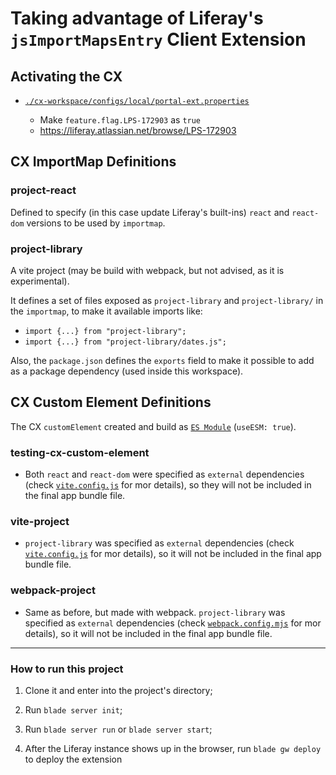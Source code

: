# Taking advantage of Liferay's `jsImportMapsEntry` Client Extension

## Activating the CX

- [`./cx-workspace/configs/local/portal-ext.properties`](./cx-workspace/configs/local/portal-ext.properties)

  - Make `feature.flag.LPS-172903` as `true`
  - https://liferay.atlassian.net/browse/LPS-172903

## CX ImportMap Definitions

### project-react

Defined to specify (in this case update Liferay's built-ins) `react` and `react-dom` versions to be used by `importmap`.

### project-library

A vite project (may be build with webpack, but not advised, as it is experimental).

It defines a set of files exposed as `project-library` and `project-library/` in the `importmap`, to make it available imports like:

- `import {...} from "project-library";`
- `import {...} from "project-library/dates.js";`

Also, the `package.json` defines the `exports` field to make it possible to add as a package dependency (used inside this workspace).

## CX Custom Element Definitions

The CX `customElement` created and build as [`ES Module`](https://developer.mozilla.org/en-US/docs/Web/JavaScript/Guide/Modules) (`useESM: true`).

### testing-cx-custom-element

- Both `react` and `react-dom` were specified as `external` dependencies (check [`vite.config.js`](./client-extensions/testing-cx-custom-element/vite.config.js) for mor details), so they will not be included in the final app bundle file.

### vite-project

- `project-library` was specified as `external` dependencies (check [`vite.config.js`](./client-extensions/vite-project/vite.config.js) for mor details), so it will not be included in the final app bundle file.

### webpack-project

- Same as before, but made with webpack. `project-library` was specified as `external` dependencies (check [`webpack.config.mjs`](./client-extensions/webpack-project/webpack.config.mjs) for mor details), so it will not be included in the final app bundle file.

---

### How to run this project

1. Clone it and enter into the project's directory;

1. Run `blade server init`;

1. Run `blade server run` or `blade server start`;

1. After the Liferay instance shows up in the browser, run `blade gw deploy` to deploy the extension
